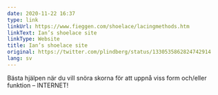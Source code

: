 ```yaml
---
date: 2020-11-22 16:37
type: link
linkUrl: https://www.fieggen.com/shoelace/lacingmethods.htm
linkText: Ian’s shoelace site
linkType: Website
title: Ian’s shoelace site
original: https://twitter.com/plindberg/status/1330535862824742914
lang: sv
---
```

Bästa hjälpen när du vill snöra skorna för att uppnå viss form och/eller funktion – INTERNET!
